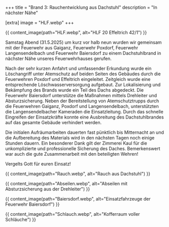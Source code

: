 +++
title = "Brand 3: Rauchentwicklung aus Dachstuhl"
description = "In nächster Nähe"

[extra]
image = "HLF.webp"
+++

{{ content_image(path="HLF.webp", alt="HLF 20 Effeltrich 42/1") }}

Samstag Abend (31.5.2025) um kurz vor halb neun wurden wir gemeinsam mit der Feuerwehr aus Gaiganz, Feuerwehr Poxdorf, Feuerwehr Langensendelbach und Feuerwehr Baiersdorf zu einem Dachstuhlbrand in nächster Nähe unseres Feuerwehrhauses gerufen.

Nach der sehr kurzen Anfahrt und umfassender Erkundung wurde ein Löschangriff unter Atemschutz auf beiden Seiten des Gebäudes durch die Feuerwehren Poxdorf und Effeltrich eingeleitet. Zeitgleich wurde eine entsprechende Löschwasserversorgung aufgebaut.
Zur Lokalisierung und Bekämpfung des Brands wurde ein Teil des Dachs abgedeckt.  Die Feuerwehr Baiersdorf unterstütze die Maßnahmen mittels Drehleiter und Absturzsicherung. Neben der Bereitstellung von Atemschutztrupps durch die Feuerwehren Gaiganz, Poxdorf und Langensendelbach, unterstützten die Langensendelbacher Kameraden die Einsatzleitung. Durch das schnelle Eingreifen der Einsatzkräfte konnte eine Ausbreitung des Dachstuhlbrandes auf das gesamte Gebäude verhindert werden.

Die initialen Aufräumarbeiten dauerten fast pünktlich bis Mitternacht an und die Aufbereitung des Materials wird in den nächsten Tagen noch einige Stunden dauern. Ein besonderer Dank gilt der Zimmerei Kaul für die unkomplizierte und professionelle Sicherung des Daches.
Bemerkenswert war auch die gute Zusammenarbeit mit den beteiligten Wehren!

Vergelts Gott für euren Einsatz!


{{ content_image(path="Rauch.webp", alt="Rauch aus Dachstuhl") }}

{{ content_image(path="Abseilen.webp", alt="Abseilen mit Absturzsicherung aus der Drehleiter") }}

{{ content_image(path="Baiersdorf.webp", alt="Einsatzfahrzeuge der Feuerwehr Baiersdorf") }}

{{ content_image(path="Schlauch.webp", alt="Kofferraum voller Schläuche") }}
